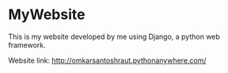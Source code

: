 # MyWebsite
This is my website developed by me using Django, a python web framework.

Website link: http://omkarsantoshraut.pythonanywhere.com/
